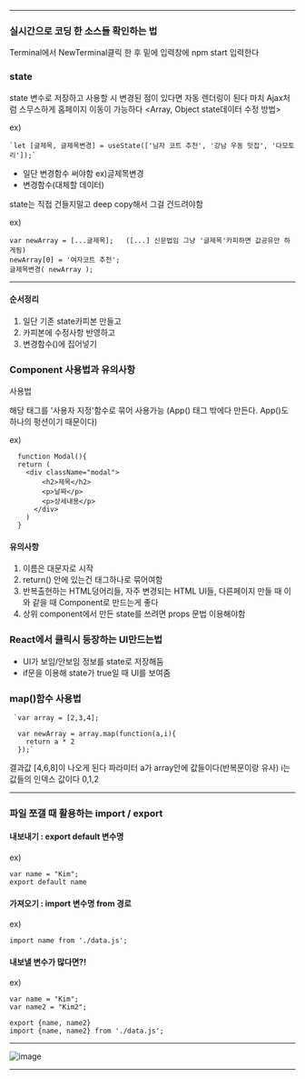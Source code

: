 
-------------------------------------------------------------------------------------------------------------------------------------------

### 실시간으로 코딩 한 소스들 확인하는 법

Terminal에서 NewTerminal클릭 한 후 밑에 입력창에 npm start 입력한다

### state

state 변수로 저장하고 사용할 시 변경된 점이 있다면 자동 렌더링이 된다 마치 Ajax처럼 스무스하게 홈페이지 이동이 가능하다 
<Array, Object state데이터 수정 방법>

ex) 

    `let [글제목, 글제목변경] = useState(['남자 코트 추천', '강남 우동 맛집', '다모토리']);`

- 일단 변경함수 써야함 ex)글제목변경
- 변경함수(대체할 데이터)

state는 직접 건들지말고 deep copy해서 그걸 건드려야함


ex)	

    var newArray = [...글제목];   ([...] 신문법임 그냥 '글제목'카피하면 값공유만 하게됨)
    newArray[0] = '여자코트 추천';
    글제목변경( newArray );

        
-------------------------------------------------------------------------------------------------------------------------------------------


#### 순서정리

1. 일단 기존 state카피본 만들고
2. 카피본에 수정사항 반영하고
3. 변경함수()에 집어넣기


### Component 사용법과 유의사항

사용법

해당 태그를 '사용자 지정'함수로 묶어 사용가능 (App() 태그 밖에다 만든다. App()도 하나의 펑션이기 때문이다)

ex)

      function Modal(){
      return (
        <div className="modal">
            <h2>제목</h2>
            <p>날짜</p>
            <p>상세내용</p>
          </div>
        )
      }
     
      
#### 유의사항

1. 이름은 대문자로 시작
2. return() 안에 있는건 태그하나로 묶어여함
3. 반복출현하는 HTML덩어리들, 자주 변경되는 HTML UI들, 다른페이지 만들 때 이와 같을 때 Component로 만드는게 좋다
4. 상위 component에서 만든 state를 쓰려면 props 문법 이용해야함


### React에서 클릭시 등장하는 UI만드는법

- UI가 보임/안보임 정보를 state로 저장해둠
- if문을 이용해 state가 true일 때 UI를 보여줌


### map()함수 사용법

     `var array = [2,3,4];

      var newArray = array.map(function(a,i){
        return a * 2
      });`


결과값 [4,6,8]이 나오게 된다 파라미터 a가 array안에 값들이다(반복문이랑 유사) i는 값들의 인덱스 값이다 0,1,2


-------------------------------------------------------------------------------------------------------------------------------------------


### 파일 쪼갤 때 활용하는 import / export

#### 내보내기 : export default 변수명

ex) 

    var name = "Kim";
    export default name


#### 가져오기 : import 변수명 from 경로

ex) 

    import name from './data.js';  


#### 내보낼 변수가 많다면?! 


ex)
 
    var name = "Kim";
    var name2 = "Kim2";

    export {name, name2}
    import {name, name2} from './data.js';

        
-------------------------------------------------------------------------------------------------------------------------------------------



![image](https://github.com/Parkcharito/studyReact/assets/100402443/ed4292e1-fb55-4031-8cfd-93cb5d86ca6f)


-------------------------------------------------------------------------------------------------------------------------------------------


